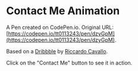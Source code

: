 # Contact Me Animation

A Pen created on CodePen.io. Original URL: [https://codepen.io/tt0113243/pen/dzyGpM](https://codepen.io/tt0113243/pen/dzyGpM).

Based on a <a href="https://dribbble.com/shots/2723297-Contact-Me-UI-Animation">Dribbble</a> by <a href="https://dribbble.com/richox">Riccardo Cavallo</a>.

Click on the "Contact Me" button to see it in action.